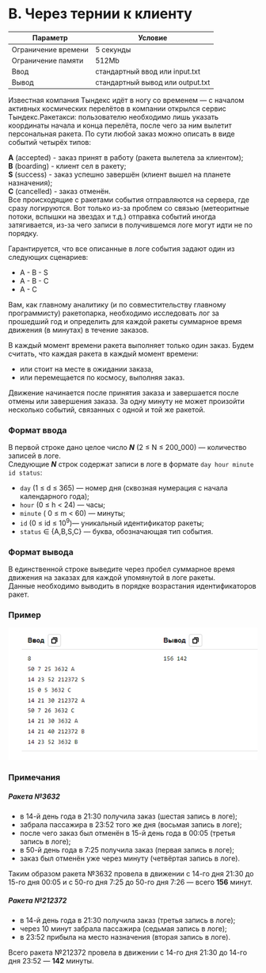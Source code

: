# B. Через тернии к клиенту

| Параметр            | Условие                          |
|---------------------|----------------------------------|
| Ограничение времени | 5 секунды                        |
| Ограничение памяти  | 512Mb                            |
| Ввод                | стандартный ввод или input.txt   |
| Вывод               | стандартный вывод или output.txt |


Известная компания Тындекс идёт в ногу со временем — с началом активных космических перелётов в компании открылся сервис Тындекс.Ракетакси: пользователю необходимо лишь указать координаты начала и конца перелёта, после чего за ним вылетит персональная ракета.
По сути любой заказ можно описать в виде событий четырёх типов:

**A** (accepted) - заказ принят в работу (ракета вылетела за клиентом);  
**B** (boarding) - клиент сел в ракету;  
**S** (success) - заказ успешно завершён (клиент вышел на планете назначения);  
**C** (cancelled) - заказ отменён.  
Все происходящие с ракетами события отправляются на сервера, где сразу логируются. Вот только из-за проблем со связью (метеоритные потоки, вспышки на звездах и т.д.) отправка событий иногда затягивается, из-за чего записи в получившемся логе могут идти не по порядку.

Гарантируется, что все описанные в логе события задают один из следующих сценариев:
* A - B - S  
* A - B - C  
* A - C  

Вам, как главному аналитику (и по совместительству главному программисту) ракетопарка, необходимо исследовать лог за прошедший год и определить для каждой ракеты суммарное время движения (в минутах) в течение заказов.

В каждый момент времени ракета выполняет только один заказ. Будем считать, что каждая ракета в каждый момент времени:
* или стоит на месте в ожидании заказа,
* или перемещается по космосу, выполняя заказ. 

Движение начинается после принятия заказа и завершается после отмены или завершения заказа. За одну минуту не может произойти несколько событий, связанных с одной и той же ракетой.

### Формат ввода
В первой строке дано целое число
**_N_**
(2 ≤ N ≤ 200_000) — количество записей в логе.  
Следующие
**_N_** строк содержат записи в логе в формате
`day hour minute id status`:

* `day` (1 ≤ d ≤ 365) — номер дня (сквозная нумерация с начала календарного года);
* `hour` (0 ≤ h < 24) — часы;
* `minute` ( 0 ≤ m < 60) — минуты;
* `id` (0 ≤ id ≤ 10<sup>9</sup>)— уникальный идентификатор ракеты;
* `status` ∈ {A,B,S,C} — буква, обозначающая тип события.

### Формат вывода
В единственной строке выведите через пробел суммарное время движения на заказах для каждой упомянутой в логе ракеты.  
Данные необходимо выводить в порядке возрастания идентификаторов ракет.

### Пример
![img.png](img.png)

### Примечания
##### Ракета №3632
* в 14-й день года в 21:30 получила заказ (шестая запись в логе);
* забрала пассажира в 23:52 того же дня (восьмая запись в логе);
* после чего заказ был отменён в 15-й день года в 00:05 (третья запись в логе);
* в 50-й день года в 7:25 получила заказ (первая запись в логе);
* заказ был отменён уже через минуту (четвёртая запись в логе).  

Таким образом ракета №3632 провела в движении с 14-го дня 21:30 до 15-го дня 00:05 и с 50-го дня 7:25 до 50-го дня 7:26 
— всего **156** минут.

##### Ракета №212372

* в 14-й день года в 21:30 получила заказ (третья запись в логе);
* через 10 минут забрала пассажира (седьмая запись в логе);
* в 23:52 прибыла на место назначения (вторая запись в логе).

Всего ракета №212372 провела в движении с 14-го дня 21:30 до 14-го дня 23:52 
— **142** минуты.